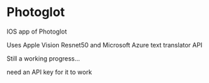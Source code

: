 # Photoglot
IOS app of Photoglot


Uses Apple Vision Resnet50 and Microsoft Azure text translator API

Still a working progress...

need an API key for it to work


